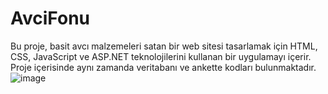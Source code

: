 # AvciFonu
Bu proje, basit avcı malzemeleri satan bir web sitesi tasarlamak için HTML, CSS, JavaScript ve ASP.NET teknolojilerini kullanan bir uygulamayı içerir.
Proje içerisinde aynı zamanda veritabanı ve ankette kodları bulunmaktadır.
![image](https://github.com/seyhmusaykut/AvciFonu/assets/89939854/95a2fb79-a53d-4baf-8ce1-321b989e546e)
